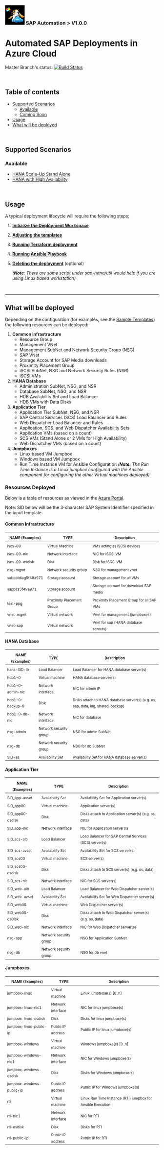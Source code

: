### <img src="../../documentation/assets/UnicornSAPBlack256x256.png" width="64px"> SAP Automation > V1.0.0 <!-- omit in toc -->
# Automated SAP Deployments in Azure Cloud <!-- omit in toc -->

Master Branch's status: [![Build Status](https://dev.azure.com/azuresaphana/Azure-SAP-HANA/_apis/build/status/Azure.sap-hana?branchName=master&api-version=5.1-preview.1)](https://dev.azure.com/azuresaphana/Azure-SAP-HANA/_build/latest?definitionId=6&branchName=master)

<br>

## Table of contents <!-- omit in toc -->

- [Supported Scenarios](#supported-scenarios)
  - [Available](#available)
  - [Coming Soon](#coming-soon)
- [Usage](#usage)
- [What will be deployed](#what-will-be-deployed)

<br>

## Supported Scenarios

### Available

- [HANA Scale-Up Stand Alone](/deploy/template_samples/single_node_hana.json)
- [HANA with High Availability](/deploy/template_samples/clustered_hana.json)

<br>

## Usage

A typical deployment lifecycle will require the following steps:

1. [**Initialize the Deployment Workspace**](/documentation/terraform/deployment-environment.md)
2. [**Adjusting the templates**](/documentation/json-adjusting-template.md#adjusting-the-templates)
3. [**Running Terraform deployment**](/documentation/terraform/running-terraform-deployment.md)
4. [**Running Ansible Playbook**](/documentation/ansible/running-ansible-playbook.md)
5. [**Deleting the deployment**](/documentation/terraform/deleting-the-deployment.md) (optional)

   *(**Note**: There are some script under [sap-hana/util](https://github.com/Azure/sap-hana/tree/master/util) would help if you are using Linux based workstation)*

<br>

---

## What will be deployed

Depending on the configuration (for examples, see the [Sample Templates](/deploy/template_samples/)) the following resources can be deployed:

1. **Common Infrastructure**
   - Resource Group
   - Management VNet
   - Management SubNet and Network Security Group (NSG)
   - SAP VNet
   - Storage Account for SAP Media downloads
   - Proximity Placement Group
   - iSCSI SubNet, NSG and Network Security Rules (NSR)
   - iSCSI VMs
1. **HANA Database**
   - Administration SubNet, NSG, and NSR
   - Database SubNet, NSG, and NSR
   - HDB Availability Set and Load Balancer
   - HDB VMs with Data Disks
1. **Application Tier**
   - Application Tier SubNet, NSG, and NSR
   - SAP Central Services (SCS) Load Balancer and Rules
   - Web Dispatcher Load Balancer and Rules
   - Application, SCS, and Web Dispatcher Availability Sets
   - Application VMs (based on a count)
   - SCS VMs (Stand Alone or 2 VMs for High Availability)
   - Web Dispatcher VMs (based on a count)
1. **Jumpboxes**
   - Linux based VM Jumpbox
   - Windows based VM Jumpbox
   - Run Time Instance VM for Ansible Configuration
     *(**Note:** The Run Time Instance is a Linux jumpbox configured with the Ansible component for configuring the other Virtual machines deployed)*

### Resources Deployed

Below is a table of resources as viewed in the [Azure Portal](https://portal.azure.com).

Note: SID below will be the 3-character SAP System Identifier specified in the input template.

#### Common Infrastructure

| <sub>NAME   (Examples)</sub>   | <sub>TYPE</sub>                       | <sub>Description</sub>                                |
|--------------------------------|---------------------------------------|-------------------------------------------------------|
| <sub>iscs-00</sub>             | <sub>Virtual Machine</sub>            | <sub>VMs acting as iSCSI devices</sub>                |
| <sub>iscs-00-nic</sub>         | <sub>Network interface</sub>          | <sub>NIC for iSCSI VM</sub>                           |
| <sub>iscs-00-osdisk</sub>      | <sub>Disk</sub>                       | <sub>Disk for iSCSI VM</sub>                          |
| <sub>nsg-mgmt</sub>            | <sub>Network security group</sub>     | <sub>NSG for management vnet</sub>                    |
| <sub>sabootdiag5f49a971</sub>  | <sub>Storage account</sub>            | <sub>Storage account for all VMs</sub>                |
| <sub>sapbits5f49a971</sub>     | <sub>Storage account</sub>            | <sub>Storage account for download SAP media</sub>     |
| <sub>test-ppg</sub>            | <sub>Proximity Placement Group</sub>  | <sub>Proximity Placement Group for all SAP VMs</sub>  |
| <sub>vnet-mgmt</sub>           | <sub>Virtual network</sub>            | <sub>Vnet for management (jumpboxes)</sub>            |
| <sub>vnet-sap</sub>            | <sub>Virtual network</sub>            | <sub>Vnet for sap (HANA database servers)</sub>       |

#### HANA Database

| <sub>NAME   (Examples)</sub>  | <sub>TYPE</sub>                    | <sub>Description</sub>                                                                          |
|-------------------------------|------------------------------------|-------------------------------------------------------------------------------------------------|
| <sub>hana-SID-lb</sub>        | <sub>Load Balancer</sub>           | <sub>Load Balancer for HANA database server(s)</sub>                                            |
| <sub>hdb1-0</sub>             | <sub>Virtual machine</sub>         | <sub>HANA database server(s)</sub>                                                              |
| <sub>hdb1-0-admin-nic</sub>   | <sub>Network interface</sub>       | <sub>NIC for admin IP</sub>                                                                     |
| <sub>hdb1-0-backup-0</sub>    | <sub>Disk</sub>                    | <sub>Disks attach to HANA database server(s) (e.g. os, sap, data,   log, shared, backup)</sub>  |
| <sub>hdb1-0-db-nic</sub>      | <sub>Network interface</sub>       | <sub>NIC for database</sub>                                                                     |
| <sub>nsg-admin</sub>          | <sub>Network security group</sub>  | <sub>NSG for admin SubNet</sub>                                                                 |
| <sub>nsg-db</sub>             | <sub>Network security group</sub>  | <sub>NSG for db SubNet</sub>                                                                    |
| <sub>SID-as</sub>             | <sub>Availability Set</sub>        | <sub>Availability Set for HANA database server(s)</sub>                                         |

#### Application Tier

| <sub>NAME   (Examples)</sub>  | <sub>TYPE</sub>                    | <sub>Description</sub>                                               |
|-------------------------------|------------------------------------|----------------------------------------------------------------------|
| <sub>SID_app-avset</sub>      | <sub>Availability Set</sub>        | <sub>Availability Set for Application server(s)</sub>                |
| <sub>SID_app00</sub>          | <sub>Virtual machine</sub>         | <sub>Application server(s)</sub>                                     |
| <sub>SID_app00-osdisk</sub>   | <sub>Disk</sub>                    | <sub>Disks attach to Application server(s) (e.g. os, data)</sub>     |
| <sub>SID_app-nic</sub>        | <sub>Network interface</sub>       | <sub>NIC for Application server(s)</sub>                             |
| <sub>SID_scs-alb</sub>        | <sub>Load Balancer</sub>           | <sub>Load Balancer for SAP Central Services (SCS) server(s)</sub>    |
| <sub>SID_scs-avset</sub>      | <sub>Availability Set</sub>        | <sub>Availability Set for SCS server(s)</sub>                        |
| <sub>SID_scs00</sub>          | <sub>Virtual machine</sub>         | <sub>SCS server(s)</sub>                                             |
| <sub>SID_scs00-osdisk</sub>   | <sub>Disk</sub>                    | <sub>Disks attach to SCS server(s) (e.g. os, data)</sub>             |
| <sub>SID_scs-nic</sub>        | <sub>Network interface</sub>       | <sub>NIC for SCS server(s)</sub>                                     |
| <sub>SID_web-alb</sub>        | <sub>Load Balancer</sub>           | <sub>Load Balancer for Web Dispatcher server(s)</sub>                |
| <sub>SID_web-avset</sub>      | <sub>Availability Set</sub>        | <sub>Availability Set for Web Dispatcher server(s)</sub>             |
| <sub>SID_web00</sub>          | <sub>Virtual machine</sub>         | <sub>Web Dispatcher server(s)</sub>                                  |
| <sub>SID_web00-osDisk</sub>   | <sub>Disk</sub>                    | <sub>Disks attach to Web Dispatcher server(s) (e.g. os, data)</sub>  |
| <sub>SID_web-nic</sub>        | <sub>Network interface</sub>       | <sub>NIC for Web Dispatcher server(s)</sub>                          |
| <sub>nsg-app</sub>            | <sub>Network security group</sub>  | <sub>NSG for Application SubNet</sub>                                |
| <sub>nsg-db</sub>             | <sub>Network security group</sub>  | <sub>NSG for db vnet</sub>                                           |


#### Jumpboxes

| <sub>NAME   (Examples)</sub>          | <sub>TYPE</sub>                   | <sub>Description</sub>                                                   |
|---------------------------------------|-----------------------------------|--------------------------------------------------------------------------|
| <sub>jumpbox-linux</sub>              | <sub>Virtual machine</sub>        | <sub>Linux jumpboxe(s) [0..n]</sub>                                      |
| <sub>jumpbox-linux-nic1</sub>         | <sub>Network interface</sub>      | <sub>NIC for linux jumpboxe(s)</sub>                                     |
| <sub>jumpbox-linux-osdisk</sub>       | <sub>Disk</sub>                   | <sub>Disks for linux jumpboxe(s)</sub>                                   |
| <sub>jumpbox-linux-public-ip</sub>    | <sub>Public IP address</sub>      | <sub>Public IP for linux jumpboxe(s)</sub>                               |
| <sub>jumpbox-windows</sub>            | <sub>Virtual machine</sub>        | <sub>Windows jumpboxe(s) [0..n]</sub>                                    |
| <sub>jumpbox-windows-nic1</sub>       | <sub>Network interface</sub>      | <sub>NIC for Windows jumpboxe(s)</sub>                                   |
| <sub>jumpbox-windows-osdisk</sub>     | <sub>Disk</sub>                   | <sub>Disks for Windows jumpboxe(s)</sub>                                 |
| <sub>jumpbox-windows-public-ip</sub>  | <sub>Public IP address</sub>      | <sub>Public IP for Windows jumpboxe(s)</sub>                             |
| <sub>rti</sub>                        | <sub>Virtual machine</sub>        | <sub>Linux Run Time Instance (RTI) jumpbox for Ansible Execution.</sub>  |
| <sub>rti-nic1</sub>                   | <sub>Network interface</sub>      | <sub>NIC for RTI</sub>                                                   |
| <sub>rti-osdisk</sub>                 | <sub>Disk</sub>                   | <sub>Disks for RTI</sub>                                                 |
| <sub>rti-public-ip</sub>              | <sub>Public IP address</sub>      | <sub>Public IP for RTI</sub>                                             |

